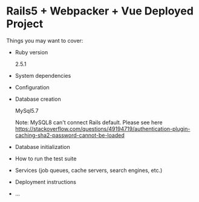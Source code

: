 # Rails5 + Webpacker + Vue Deployed Project

Things you may want to cover:

* Ruby version

    2.5.1

* System dependencies

* Configuration

* Database creation

    MySql5.7

    Note: MySQL8 can't connect Rails default. Please see here
    https://stackoverflow.com/questions/49194719/authentication-plugin-caching-sha2-password-cannot-be-loaded

* Database initialization

* How to run the test suite

* Services (job queues, cache servers, search engines, etc.)

* Deployment instructions

* ...

